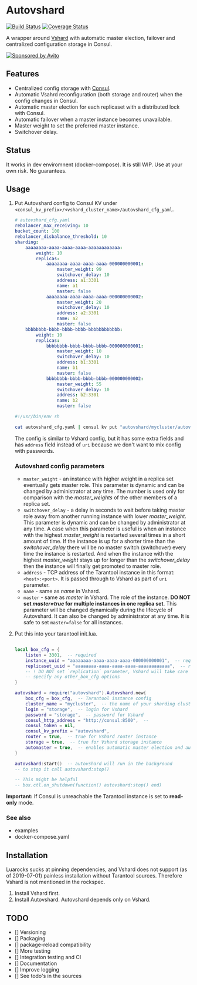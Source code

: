 # Autovshard

[![Build Status](https://travis-ci.org/bofm/tarantool-autovshard.svg?branch=master)](https://travis-ci.org/bofm/tarantool-autovshard) [![Coverage Status](https://coveralls.io/repos/github/bofm/tarantool-autovshard/badge.svg?branch=coverage)](https://coveralls.io/github/bofm/tarantool-autovshard?branch=coverage)

A wrapper around [Vshard](https://github.com/tarantool/vshard) with automatic master election, failover and
centralized configuration storage in Consul.

[![Sponsored by Avito](https://cdn.rawgit.com/css/csso/8d1b89211ac425909f735e7d5df87ee16c2feec6/docs/avito.svg)](https://www.avito.ru/)

## Features

* Centralized config storage with [Consul](https://www.consul.io).
* Automatic Vsahrd reconfiguration (both storage and router) when the config
  changes in Consul.
* Automatic master election for each replicaset with a distributed lock with Consul.
* Automatic failover when a master instance becomes unavailable.
* Master weight to set the preferred master instance.
* Switchover delay.

## Status

It works in dev enviromnent (docker-compose). It is still WIP. Use at your own risk. No guarantees.

## Usage

1. Put Autovshard config to Consul KV under `<consul_kv_prefix>/<vshard_cluster_name>/autovshard_cfg_yaml`.
  
   ```yaml
   # autovshard_cfg.yaml
   rebalancer_max_receiving: 10
   bucket_count: 100
   rebalancer_disbalance_threshold: 10
   sharding:
       aaaaaaaa-aaaa-aaaa-aaaa-aaaaaaaaaaaa:
           weight: 10
           replicas:
               aaaaaaaa-aaaa-aaaa-aaaa-000000000001:
                   master_weight: 99
                   switchover_delay: 10
                   address: a1:3301
                   name: a1
                   master: false
               aaaaaaaa-aaaa-aaaa-aaaa-000000000002:
                   master_weight: 20
                   switchover_delay: 10
                   address: a2:3301
                   name: a2
                   master: false
       bbbbbbbb-bbbb-bbbb-bbbb-bbbbbbbbbbbb:
           weight: 10
           replicas:
               bbbbbbbb-bbbb-bbbb-bbbb-000000000001:
                   master_weight: 10
                   switchover_delay: 10
                   address: b1:3301
                   name: b1
                   master: false
               bbbbbbbb-bbbb-bbbb-bbbb-000000000002:
                   master_weight: 55
                   switchover_delay: 10
                   address: b2:3301
                   name: b2
                   master: false
   ```
   
   ```sh
   #!/usr/bin/env sh

   cat autovshard_cfg.yaml | consul kv put "autovshard/mycluster/autovshard_cfg_yaml" -
   ```

   The config is similar to Vshard config, but it has some extra fields
    and has `address` field instead of `uri` because we don't want to
    mix config with passwords.

   ### Autovshard config parameters

   * `master_weight` - an instance with higher weight in a replica set eventually gets master role. This parameter is dynamic and can be changed by administrator at any time. The number is used only for comparison with the *master_weights* of the other members of a replica set.
   * `switchover_delay` - a delay in seconds to wait before taking master role away from another running instance with lower *master_weight*. This parameter is dynamic and can be changed by administrator at any time. A case when this parameter is useful is when an instance with the highest *master_weight* is restarted several times in a short amount of time. If the instance is up for a shorter time than the  *switchover_delay* there will be no master switch (switchover) every time the instance is restarted. And when the instance with the highest *master_weight* stays up for longer than the *switchover_delay* then the instance will finally get promoted to master role.
   * `address` - TCP address of the Tarantool instance in this format: `<host>:<port>`. It is passed through to Vshard as part of `uri` parameter.
   * `name` - same as *name* in Vshard.
   * `master` - same as *master* in Vshard. The role of the instance. **DO NOT set *master=true* for multiple instances in one replica set**. This parameter will be changed dynamically during the lifecycle of Autovshard. It can also be changed by administrator at any time. It is safe to set `master=false` for all instances.

2. Put this into your tarantool init.lua.

   ```lua

   local box_cfg = {
       listen = 3301,  -- required
       instance_uuid = "aaaaaaaa-aaaa-aaaa-aaaa-000000000001",  -- required for storage instances, prefer lowercase
       replicaset_uuid = "aaaaaaaa-aaaa-aaaa-aaaa-aaaaaaaaaaaa",  -- required for storage instances, prefer lowercase
       -- ! DO NOT set `replication` parameter, Vshard will take care of it
       -- specify any other_box_cfg options
   }

   autovshard = require("autovshard").Autovshard.new{
       box_cfg = box_cfg,  -- Tarantool instance config
       cluster_name = "mycluster",  -- the name of your sharding cluster
       login = "storage",  -- login for Vshard
       password = "storage",  -- password for Vshard
       consul_http_address = "http://consul:8500",  --
       consul_token = nil,
       consul_kv_prefix = "autovshard",
       router = true,  -- true for Vshard router instance
       storage = true,  -- true for Vshard storage instance
       automaster = true,  -- enables automatic master election and auto-failover
   }

   autovshard:start()  -- autovshard will run in the background
   -- to stop it call autovshard:stop()

   -- This might be helpful
   -- box.ctl.on_shutdown(function() autovshard:stop() end)

   ```

 **Important:** If Consul is unreachable the Tarantool instance is set to **read-only** mode.

### See also

* examples
* docker-compose.yaml

## Installation

Luarocks sucks at pinning dependencies, and Vshard does not support (as of 2019-07-01) painless
installation without Tarantool sources. Therefore Vshard is not mentioned in the rockspec.

1. Install Vshard first.
2. Install Autovshard. Autovshard depends only on Vshard.

## TODO

* [] Versioning
* [] Packaging
* [] package-reload compatibility
* [] More testing
* [] Integration testing and CI
* [] Documentation
* [] Improve logging
* [] See todo's in the sources
